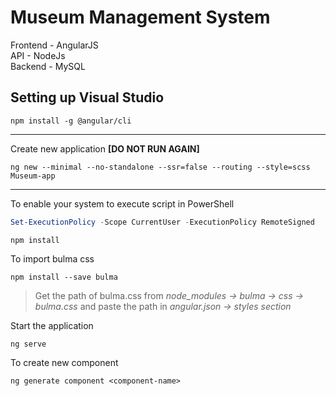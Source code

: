 # Museum Management System

Frontend - AngularJS\
API - NodeJs\
Backend - MySQL

## Setting up Visual Studio

```
npm install -g @angular/cli
```
---
Create new application **[DO NOT RUN AGAIN]**
```
ng new --minimal --no-standalone --ssr=false --routing --style=scss Museum-app
```
---
To enable your system to execute script in PowerShell
```powershell
Set-ExecutionPolicy -Scope CurrentUser -ExecutionPolicy RemoteSigned
```
```
npm install
```
To import bulma css
```
npm install --save bulma
```
> Get the path of bulma.css from *node_modules -> bulma -> css -> bulma.css* and paste the path in *angular.json -> styles section*

Start the application 
```
ng serve
```
To create new component
```
ng generate component <component-name>
```
